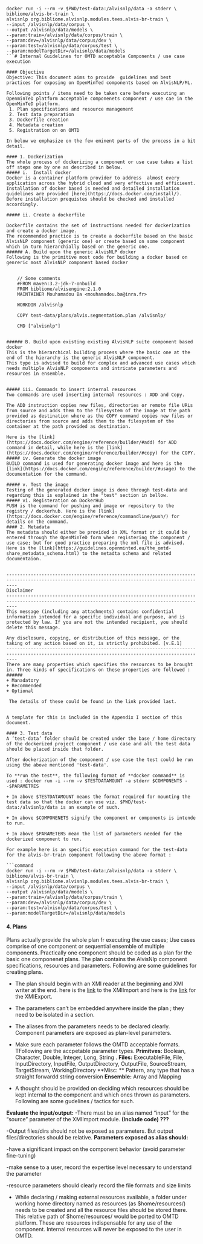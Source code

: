 ```command
docker run -i --rm -v $PWD/test-data:/alvisnlp/data -a stderr \
bibliome/alvis-br-train \
alvisnlp org.bibliome.alvisnlp.modules.tees.alvis-br-train \
--input /alvisnlp/data/corpus \
--output /alvisnlp/data/models \
--param:train=/alvisnlp/data/corpus/train \
--param:dev=/alvisnlp/data/corpus/dev \
--param:test=/alvisnlp/data/corpus/test \
--param:modelTargetDir=/alvisnlp/data/models
```# Internal Guidelines for OMTD acceptable Components / use case execution

#### Objective
Objective: This document aims to provide  guidelines and best practices for exposing on OpenMinTed components based on AlvisNLP/ML.

Following points / items need to be taken care before executing an OpenminTeD platform acceptable componenets component / use cae in the OpenMinTeD platform.
 1. Plan specifications and resource management
 2. Test data preparation
 3. Dockerfile creation
 4. Metadata creation
 5. Registration on on OMTD

In below we emphasize on the few eminent parts of the process in a bit detail.
 
#### 1. Dockerization
The whole process of dockerizing a component or use case takes a list off steps one by one as described in below.
##### i.  Install docker
Docker is a container platform provider to address  almost every application across the hybrid cloud and very effective and efficieent.
Installation of docker based is needed and detailed installation guidelines are provided [here](https://docs.docker.com/install/). Before installation prequistes should be checked and installed accordingly.

##### ii. Create a dockerfile

Dockerfile contains the set of instructions needed for dockerization and create a docker image. 
The recommended practice is to create a dockerfile based on the basic AlvisNLP component (generic one) or create based on some component which in turn hierarchially based on the generic one.
###### A. Build upon the generic AlvisNLP docker
Following is the primitive most code for building a docker based on genreric most AlvisNLP component based docker


    // Some comments
    #FROM maven:3.2-jdk-7-onbuild
    FROM bibliome/alvisengine:2.1.0     
    MAINTAINER Mouhamadou Ba <mouhamadou.ba@inra.fr>
    
    WORKDIR /alvisnlp
    
    COPY test-data/plans/alvis.segmentation.plan /alvisnlp/
    
    CMD ["alvisnlp"]
    

###### B. Build upon existing existing AlvisNLP suite component based docker
This is the hierarchical building process where the basic one at the end of the hierarchy is the generic AlvisNLP component.
This type is advised to build for complex and advanced use cases which needs multiple AlvisNLP components and intricate parameters and resources in ensemble.


##### iii. Commands to insert internal resources
Two commands are used inserting internal resources : ADD and Copy.

The ADD instruction copies new files, directories or remote file URLs from source and adds them to the filesystem of the image at the path provided as destination where as the COPY command copies new files or directories from source and adds them to the filesystem of the container at the path provided as destination.

Here is the [link](https://docs.docker.com/engine/reference/builder/#add) for ADD  command in detail, while here is the [link](https://docs.docker.com/engine/reference/builder/#copy) for the COPY.
##### iv. Generate the docker image
BUILD command is used for generating docker image and here is the [link](https://docs.docker.com/engine/reference/builder/#usage) to the documentation for the command.

##### v. Test the image
Testing of the generated docker image is done through test-data and regarding this is explained in the "test" section in bellow.
##### vi. Registeration on DockerHub
PUSH is the command for pushing and image or repository to the registry / dockerhub. Here is the [link](https://docs.docker.com/engine/reference/commandline/push/) for details on the command.
#### 2. Metadata
The metadata should either be provided in XML format or it could be entered through the OpenMinTeD form when registering the component / use case; but for good practice preparing the xml file is advised.
Here is the [link](https://guidelines.openminted.eu/the_omtd-share_metadata_schema.html) to the metadta schema and related documentaion. 


------------------------------------------------------------------------------------------------------------------------------------------------
Disclaimer 
------------------------------------------------------------------------------------------------------------------------------------------------
This message (including any attachments) contains confidential information intended for a specific individual and purpose, and is protected by law. If you are not the intended recipient, you should delete this message. 

Any disclosure, copying, or distribution of this message, or the taking of any action based on it, is strictly prohibited. [v.E.1]
------------------------------------------------------------------------------------------------------------------------------------------------
There are many properties which specifies the resources to be brought in. Three kinds of specifications on these properties are followed :
######
+ Manadatory
+ Recommended
+ Optional

 The details of these could be found in the link provided last.


A template for this is included in the Appendix I section of this document.

#### 3. Test data 
A ‘test-data’ folder should be created under the base / home directory of the dockerized project component / use case and all the test data should be placed inside that folder.

After dockerization of the component / use case the test could be run using the above mentioned 'test-data'.

To **run the test**, the following format of **docker command** is used : docker run -i --rm -v $TESTDATAMOUNT -a stderr $COMPONENTS --$PARAMETRES

+ In above $TESTDATAMOUNT means the format required for mounting the test data so that the docker can use viz. $PWD/test-data:/alvisnlp/data is an example of such.

+ In above $COMPONENETS signify the component or components is intende to run.

+ In above $PARAMETERS mean the list of parameters needed for the dockerized component to run.

For example here is an specific execution command for the test-data for the alvis-br-train component following the above format :

```command
docker run -i --rm -v $PWD/test-data:/alvisnlp/data -a stderr \
bibliome/alvis-br-train \
alvisnlp org.bibliome.alvisnlp.modules.tees.alvis-br-train \
--input /alvisnlp/data/corpus \
--output /alvisnlp/data/models \
--param:train=/alvisnlp/data/corpus/train \
--param:dev=/alvisnlp/data/corpus/dev \
--param:test=/alvisnlp/data/corpus/test \
--param:modelTargetDir=/alvisnlp/data/models
```

#### 4. Plans
Plans actually provide the whole plan fr executing the use cases; Use cases comprise of one component or sequential ensemble of multiple components. Practically one component should be coded as a plan for the basic one componenet plans. The plan contains the AlvisNlp component specifications, resources and parameters. Following are some guidelines for creating plans.

+ The plan should begin with an XMI reader at the beginning and XMI writer at the end. here is the [link](https://bibliome.github.io/alvisnlp/reference/module/fr.inra.maiage.bibliome.alvisnlp.bibliomefactory.modules.uima.XMIImport) to the XMIImport and here is the [link](https://bibliome.github.io/alvisnlp/reference/module/fr.inra.maiage.bibliome.alvisnlp.bibliomefactory.modules.uima.XMIExport) for the XMIExport.
+ The parameters can’t be embedded anywhere inside the plan ; they need to be isolated in a section.

+ The aliases from the parameters needs to be declared clearly. Component parameters are exposed as plan-level parameters.

+ Make sure each parameter follows the OMTD acceptable formats. TFollowing are the accpetable parameter types.
 **Primitves:**  Boolean, Character, Double, Integer, Long, String .
 **Files:** ExecutableFile, File, InputDirectory, InputFile, OutputDirectory, OutputFile, SourceStream, TargetStream, WorkingDirectory
**Misc: ** Pattern, any type that has a straight forwardd string conversion
**Ensemble:** Array and Mapping





+ A thought should be provided on deciding which resources should be kept internal to the component and which ones thrown as parameters. Following are some gudelines / tactics for such.

**Evaluate the input/output:**
-There must be an alias named “input” for the “source” parameter of the XMIImport module. **(Include code) ???**

-Output files/dirs should not be exposed as parameters. But output files/directories should be relative.
**Parameters exposed as alias should:**

-have a significant impact on the component behavior (avoid parameter fine-tuning)

-make sense to a user, record the expertise level necessary to understand the parameter

-resource parameters should clearly record the file formats and size limits

+ While declaring / making external resources available, a folder under working home directory named as resources (as $home/resources/) needs to be created and all the resource files should be stored there. This relative path of $home/resources/ would be ported to OMTD platform.
These are resources indispensable for any use of the component.
Internal resources will never be exposed to the user in OMTD.













